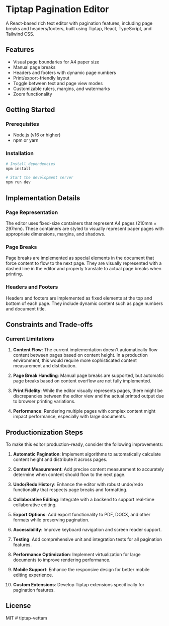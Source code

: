 # Tiptap Pagination Editor

A React-based rich text editor with pagination features, including page breaks and headers/footers, built using Tiptap, React, TypeScript, and Tailwind CSS.

## Features

- Visual page boundaries for A4 paper size
- Manual page breaks
- Headers and footers with dynamic page numbers
- Print/export-friendly layout
- Toggle between text and page view modes
- Customizable rulers, margins, and watermarks
- Zoom functionality

## Getting Started

### Prerequisites

- Node.js (v16 or higher)
- npm or yarn

### Installation

```bash
# Install dependencies
npm install

# Start the development server
npm run dev
```

## Implementation Details

### Page Representation

The editor uses fixed-size containers that represent A4 pages (210mm × 297mm). These containers are styled to visually represent paper pages with appropriate dimensions, margins, and shadows.

### Page Breaks

Page breaks are implemented as special elements in the document that force content to flow to the next page. They are visually represented with a dashed line in the editor and properly translate to actual page breaks when printing.

### Headers and Footers

Headers and footers are implemented as fixed elements at the top and bottom of each page. They include dynamic content such as page numbers and document title.

## Constraints and Trade-offs

### Current Limitations

1. **Content Flow**: The current implementation doesn't automatically flow content between pages based on content height. In a production environment, this would require more sophisticated content measurement and distribution.

2. **Page Break Handling**: Manual page breaks are supported, but automatic page breaks based on content overflow are not fully implemented.

3. **Print Fidelity**: While the editor visually represents pages, there might be discrepancies between the editor view and the actual printed output due to browser printing variations.

4. **Performance**: Rendering multiple pages with complex content might impact performance, especially with large documents.

## Productionization Steps

To make this editor production-ready, consider the following improvements:

1. **Automatic Pagination**: Implement algorithms to automatically calculate content height and distribute it across pages.

2. **Content Measurement**: Add precise content measurement to accurately determine when content should flow to the next page.

3. **Undo/Redo History**: Enhance the editor with robust undo/redo functionality that respects page breaks and formatting.

4. **Collaborative Editing**: Integrate with a backend to support real-time collaborative editing.

5. **Export Options**: Add export functionality to PDF, DOCX, and other formats while preserving pagination.

6. **Accessibility**: Improve keyboard navigation and screen reader support.

7. **Testing**: Add comprehensive unit and integration tests for all pagination features.

8. **Performance Optimization**: Implement virtualization for large documents to improve rendering performance.

9. **Mobile Support**: Enhance the responsive design for better mobile editing experience.

10. **Custom Extensions**: Develop Tiptap extensions specifically for pagination features.

## License

MIT
#   t i p t a p - v e t t a m  
 